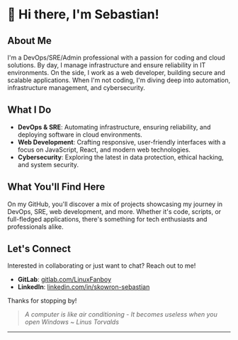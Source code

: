 # :punch: Hi there, I'm Sebastian!

## About Me

I'm a DevOps/SRE/Admin professional with a passion for coding and cloud solutions. By day, I manage infrastructure and ensure reliability in IT environments. On the side, I work as a web developer, building secure and scalable applications. When I'm not coding, I'm diving deep into automation, infrastructure management, and cybersecurity.

## What I Do

- **DevOps & SRE**: Automating infrastructure, ensuring reliability, and deploying software in cloud environments.
- **Web Development**: Crafting responsive, user-friendly interfaces with a focus on JavaScript, React, and modern web technologies.
- **Cybersecurity**: Exploring the latest in data protection, ethical hacking, and system security.

## What You'll Find Here

On my GitHub, you'll discover a mix of projects showcasing my journey in DevOps, SRE, web development, and more. Whether it's code, scripts, or full-fledged applications, there's something for tech enthusiasts and professionals alike.

## Let's Connect

Interested in collaborating or just want to chat? Reach out to me!

- **GitLab**: [gitlab.com/LinuxFanboy](https://www.linkedin.com/in/skowron-sebastian)
- **LinkedIn**: [linkedin.com/in/skowron-sebastian](https://www.linkedin.com/in/skowron-sebastian)

Thanks for stopping by!

> <i>A computer is like air conditioning - It becomes useless when you open Windows</i>
> <i>~ Linus Torvalds</i>

---
